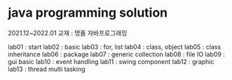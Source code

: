 # java programming solution
2021.12~2022.01
교재 : 명품 자바프로그래밍

lab01 : start
lab02 : basic
lab03 : for, list
lab04 : class, object
lab05 : class inheritance
lab06 : package
lab07 : generic collection
lab08 : file IO
lab09 : gui basic
lab10 : event handling
lab11 : swing component
lab12 : graphic
lab13 : thread multi tasking
